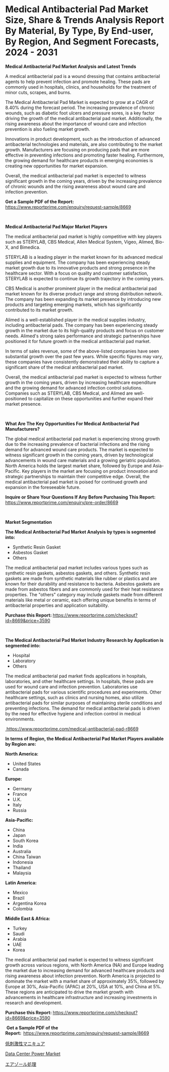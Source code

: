 <p><h1>Medical Antibacterial Pad Market Size, Share & Trends Analysis Report By Material, By Type, By End-user, By Region, And Segment Forecasts, 2024 - 2031</h1></p><p><strong>Medical Antibacterial Pad Market Analysis and Latest Trends</strong></p>
<p><p>A medical antibacterial pad is a wound dressing that contains antibacterial agents to help prevent infection and promote healing. These pads are commonly used in hospitals, clinics, and households for the treatment of minor cuts, scrapes, and burns.</p><p>The Medical Antibacterial Pad Market is expected to grow at a CAGR of 8.40% during the forecast period. The increasing prevalence of chronic wounds, such as diabetic foot ulcers and pressure sores, is a key factor driving the growth of the medical antibacterial pad market. Additionally, the rising awareness about the importance of wound care and infection prevention is also fueling market growth.</p><p>Innovations in product development, such as the introduction of advanced antibacterial technologies and materials, are also contributing to the market growth. Manufacturers are focusing on producing pads that are more effective in preventing infections and promoting faster healing. Furthermore, the growing demand for healthcare products in emerging economies is creating new opportunities for market expansion.</p><p>Overall, the medical antibacterial pad market is expected to witness significant growth in the coming years, driven by the increasing prevalence of chronic wounds and the rising awareness about wound care and infection prevention.</p></p>
<p><strong>Get a Sample PDF of the Report:&nbsp;</strong> <a href="https://www.reportprime.com/enquiry/request-sample/8669">https://www.reportprime.com/enquiry/request-sample/8669</a></p>
<p>&nbsp;</p>
<p><strong>Medical Antibacterial Pad Major Market Players</strong></p>
<p><p>The medical antibacterial pad market is highly competitive with key players such as STERYLAB, CBS Medical, Allen Medical System, Vigeo, Alimed, Bio-X, and Bimedica. </p><p>STERYLAB is a leading player in the market known for its advanced medical supplies and equipment. The company has been experiencing steady market growth due to its innovative products and strong presence in the healthcare sector. With a focus on quality and customer satisfaction, STERYLAB is expected to continue its growth trajectory in the coming years.</p><p>CBS Medical is another prominent player in the medical antibacterial pad market known for its diverse product range and strong distribution network. The company has been expanding its market presence by introducing new products and targeting emerging markets, which has significantly contributed to its market growth.</p><p>Alimed is a well-established player in the medical supplies industry, including antibacterial pads. The company has been experiencing steady growth in the market due to its high-quality products and focus on customer needs. Alimed's strong sales performance and strategic partnerships have positioned it for future growth in the medical antibacterial pad market.</p><p>In terms of sales revenue, some of the above-listed companies have seen substantial growth over the past few years. While specific figures may vary, these companies have consistently demonstrated their ability to capture a significant share of the medical antibacterial pad market.</p><p>Overall, the medical antibacterial pad market is expected to witness further growth in the coming years, driven by increasing healthcare expenditure and the growing demand for advanced infection control solutions. Companies such as STERYLAB, CBS Medical, and Alimed are well-positioned to capitalize on these opportunities and further expand their market presence.</p></p>
<p>&nbsp;</p>
<p><strong>What Are The Key Opportunities For Medical Antibacterial Pad Manufacturers?</strong></p>
<p><p>The global medical antibacterial pad market is experiencing strong growth due to the increasing prevalence of bacterial infections and the rising demand for advanced wound care products. The market is expected to witness significant growth in the coming years, driven by technological advancements in wound care materials and a growing geriatric population. North America holds the largest market share, followed by Europe and Asia-Pacific. Key players in the market are focusing on product innovation and strategic partnerships to maintain their competitive edge. Overall, the medical antibacterial pad market is poised for continued growth and expansion in the foreseeable future.</p></p>
<p><strong>Inquire or Share Your Questions If Any Before Purchasing This Report:</strong> <a href="https://www.reportprime.com/enquiry/pre-order/8669">https://www.reportprime.com/enquiry/pre-order/8669</a></p>
<p>&nbsp;</p>
<p><strong>Market Segmentation</strong></p>
<p><strong>The Medical Antibacterial Pad Market Analysis by types is segmented into:</strong></p>
<p><ul><li>Synthetic Resin Gasket</li><li>Asbestos Gasket</li><li>Others</li></ul></p>
<p><p>The medical antibacterial pad market includes various types such as synthetic resin gaskets, asbestos gaskets, and others. Synthetic resin gaskets are made from synthetic materials like rubber or plastics and are known for their durability and resistance to bacteria. Asbestos gaskets are made from asbestos fibers and are commonly used for their heat resistance properties. The "others" category may include gaskets made from different materials like metal or ceramic, each offering unique benefits in terms of antibacterial properties and application suitability.</p></p>
<p><strong>Purchase this Report:&nbsp;</strong><a href="https://www.reportprime.com/checkout?id=8669&price=3590">https://www.reportprime.com/checkout?id=8669&price=3590</a></p>
<p>&nbsp;</p>
<p><strong>The Medical Antibacterial Pad Market Industry Research by Application is segmented into:</strong></p>
<p><ul><li>Hospital</li><li>Laboratory</li><li>Others</li></ul></p>
<p><p>The medical antibacterial pad market finds applications in hospitals, laboratories, and other healthcare settings. In hospitals, these pads are used for wound care and infection prevention. Laboratories use antibacterial pads for various scientific procedures and experiments. Other healthcare settings, such as clinics and nursing homes, also utilize antibacterial pads for similar purposes of maintaining sterile conditions and preventing infections. The demand for medical antibacterial pads is driven by the need for effective hygiene and infection control in medical environments.</p></p>
<p><a href="https://www.reportprime.com/medical-antibacterial-pad-r8669">&nbsp;https://www.reportprime.com/medical-antibacterial-pad-r8669</a></p>
<p><strong>In terms of Region, the Medical Antibacterial Pad Market Players available by Region are:</strong></p>
<p>
    <p> <strong> North America: </strong>
        <ul>
            <li>United States</li>
            <li>Canada</li>
        </ul>
        </p> 
    <p> <strong> Europe: </strong>
        <ul>
            <li>Germany</li>
            <li>France</li>
            <li>U.K.</li>
            <li>Italy</li>
            <li>Russia</li>
        </ul>
        </p> 
    <p> <strong> Asia-Pacific: </strong>
        <ul>
            <li>China</li>
            <li>Japan</li>
            <li>South Korea</li>
            <li>India</li>
            <li>Australia</li>
            <li>China Taiwan</li>
            <li>Indonesia</li>
            <li>Thailand</li>
            <li>Malaysia</li>
        </ul>
        </p> 
    <p> <strong> Latin America: </strong>
        <ul>
            <li>Mexico</li>
            <li>Brazil</li>
            <li>Argentina Korea</li>
            <li>Colombia</li>
        </ul>
        </p> 
    <p> <strong> Middle East & Africa: </strong>
        <ul>
            <li>Turkey</li>
            <li>Saudi</li>
            <li>Arabia</li>
            <li>UAE</li>
            <li>Korea</li>
        </ul>
    </p>
    </p>
<p><p>The medical antibacterial pad market is expected to witness significant growth across various regions, with North America (NA) and Europe leading the market due to increasing demand for advanced healthcare products and rising awareness about infection prevention. North America is projected to dominate the market with a market share of approximately 35%, followed by Europe at 30%, Asia-Pacific (APAC) at 20%, USA at 10%, and China at 5%. These regions are anticipated to drive the market growth with advancements in healthcare infrastructure and increasing investments in research and development.</p></p>
<p><strong>Purchase this Report: </strong><a href="https://www.reportprime.com/checkout?id=8669&price=3590">https://www.reportprime.com/checkout?id=8669&price=3590</a></p>
<p>&nbsp;<strong>Get a Sample PDF of the Report:&nbsp;&nbsp;</strong><a href="https://www.reportprime.com/enquiry/request-sample/8669">https://www.reportprime.com/enquiry/request-sample/8669</a></p>
<p><strong></strong></p>
<p><p><a href="https://medium.com/@amehdzmay/%E3%83%8F%E3%82%A4%E3%83%9D%E3%82%A2%E3%83%AC%E3%83%AB%E3%82%AE%E3%83%BC%E6%80%A7%E3%81%AE%E3%83%8D%E3%82%A4%E3%83%AB%E3%83%9D%E3%83%AA%E3%83%83%E3%82%B7%E3%83%A5%E5%B8%82%E5%A0%B4%E3%81%AE%E6%83%85%E5%A0%B1-%E5%B8%82%E5%A0%B4%E3%83%88%E3%83%AC%E3%83%B3%E3%83%89-%E6%88%90%E9%95%B7-2024%E5%B9%B4%E3%81%8B%E3%82%892031%E5%B9%B4%E3%81%BE%E3%81%A7%E3%81%AE%E4%BA%88%E6%B8%AC-8e794c571c6c">低刺激性マニキュア</a></p><p><a href="https://chivalrous-flock-a86.notion.site/Data-Center-Power-Market-Analysis-Its-CAGR-Market-Segmentation-and-Global-Industry-Overview-818f236156834bfd84ba2b75afc7539d">Data Center Power Market</a></p><p><a href="https://medium.com/@brycenboyer2023/%E3%82%A8%E3%82%A2%E3%83%AD%E3%82%BE%E3%83%AB%E6%B2%BB%E7%99%82%E5%B8%82%E5%A0%B4%E5%88%86%E6%9E%90-%E3%81%9D%E3%81%AEcagr-%E5%B8%82%E5%A0%B4%E3%82%BB%E3%82%B0%E3%83%A1%E3%83%B3%E3%83%86%E3%83%BC%E3%82%B7%E3%83%A7%E3%83%B3-%E3%81%8A%E3%82%88%E3%81%B3%E4%B8%96%E7%95%8C%E3%81%AE%E6%A5%AD%E7%95%8C%E6%A6%82%E8%A6%81-e400ab052a90">エアゾール処理</a></p></p>